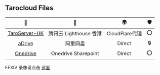 ## Tarocloud Files

📂 | 💾 | 🌍 | 🛡️
:-: | :-: | :-: | :-: 
[TaroServer-HK](/TaroServer-HK) | 腾讯云 Lighthouse 香港 | CloudFlare代理 | ⭕
[aDrive](/aDrive) | 阿里网盘 | Direct | 🔒
[Onedrive](/Onedrive) | Onedrive Sharepoint | Direct | ⭕

FFXIV 录像请点击 [这里](/Onedrive/Media/Record/OBS)